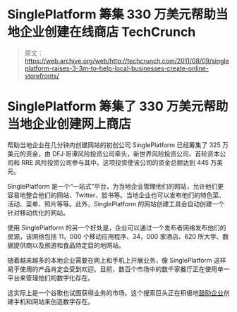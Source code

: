 # SinglePlatform 筹集 330 万美元帮助当地企业创建在线商店 TechCrunch

> 原文：<https://web.archive.org/web/http://techcrunch.com/2011/08/09/singleplatform-raises-3-3m-to-help-local-businesses-create-online-storefronts/>

# SinglePlatform 筹集了 330 万美元帮助当地企业创建网上商店

帮助当地企业在几分钟内创建网站的初创公司 SinglePlatform 已经筹集了 325 万美元的资金，由 DFJ·哥谭风险投资公司牵头，新世界风险投资公司、首轮资本公司和 RRE 风险投资公司参与其中。这项投资使该公司的资金总额达到 445 万美元。

SinglePlatform 是一个“一站式”平台，为当地企业管理他们的网站，允许他们更容易地整合他们的网站、Twitter、脸书等。当地企业也可以发布他们的特色菜、活动、菜单、照片等等。此外，SinglePlatform 的网站创建工具会自动创建一个针对移动优化的网站。

使用 SinglePlatform 的另一个好处是，企业可以通过一个发布者网络发布他们的房源，该网络包括 11，000 个移动应用程序、34，000 家酒店、620 所大学、数据提供商以及旅游和食品特定目的地网站。

随着越来越多的本地企业需要在网上和手机上开展业务，像 SinglePlatform 这样易于使用的产品肯定会受到欢迎。目前，数百个市场中的数千家餐厅正在使用单一平台来管理他们的数字化存在。

这实际上是一个谷歌也试图获得业务的市场。这个搜索巨头正在积极地[鼓励企业](https://web.archive.org/web/20230203120355/https://techcrunch.com/2011/06/29/google-sites-now-allows-you-to-create-a-mobile-landing-page/)创建手机和网站来创造数字存在。